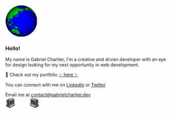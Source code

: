 ![Spinning Globe gif](https://github.com/gchartier/gchartier/blob/master/earth.gif)
### Hello!
My name is Gabriel Chartier, I'm a creative and driven developer with an eye for design looking for my next opportunity in web development.

📌 Check out my portfolio [✨ here ✨](https://gabrielchartier.dev/)

You can connect with me on [LinkedIn](https://www.linkedin.com/in/gabriel-chartier/) or [Twitter](https://twitter.com/GabeWebDev)

Email me at contact@gabrielchartier.dev   
![Email gif](https://github.com/gchartier/gchartier/blob/master/email.gif)
